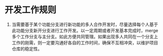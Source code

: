 # 开发工作规则

1. 当需要基于某个功能分支进行新功能的多人合作开发时，尽量选择每个人基于此功能分支新开分支进行工作开发。以一定周期或者开发基本完成时，merge多个工作分支与主分支。如此方便共同管理。如果出现多人共同在一个分支上工作的刚需，则一定要沟通好各自的工作时间，确保不互相冲突，以维护项目仓库的稳定性。
